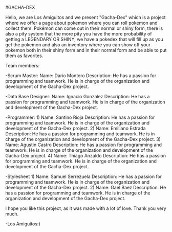 #GACHA-DEX

Hello, we are Los Amiguitos and we present "Gacha-Dex" which is a project where we offer a page about pokemon where you can roll pokemon and collect them. Pokémon can come out in their normal or shiny form, there is also a pity system that the more pity you have the more probability of getting a LEGENDARY OR SHINY, we have a pokedex that will fill up as you get the pokemon and also an inventory where you can show off your pokemon both in their shiny form and in their normal form and be able to put them as favorites.

Team members:

-Scrum Master:
Name: Dario Montero
Description: He has a passion for programming and teamwork. He is in charge of the organization and development of the Gacha-Dex project.

-Data Base Designer:
Name: Ignacio Gonzalez
Description: He has a passion for programming and teamwork. He is in charge of the organization and development of the Gacha-Dex project.

-Programmer:
1)
Name: Santino Rioja
Description: He has a passion for programming and teamwork. He is in charge of the organization and development of the Gacha-Dex project.
2)
Name: Emiliano Estrada
Description: He has a passion for programming and teamwork. He is in charge of the organization and development of the Gacha-Dex project.
3)
Name: Agustin Castro
Description: He has a passion for programming and teamwork. He is in charge of the organization and development of the Gacha-Dex project.
4)
Name: Thiago Anzaldo
Description: He has a passion for programming and teamwork. He is in charge of the organization and development of the Gacha-Dex project.

-Stylesheet
1)
Name: Samuel Serrezuela
Description: He has a passion for programming and teamwork. He is in charge of the organization and development of the Gacha-Dex project.
2)
Name: Gael Baez
Description: He has a passion for programming and teamwork. He is in charge of the organization and development of the Gacha-Dex project.

I hope you like this project, as it was made with a lot of love. Thank you very much.
						
-Los Amiguitos:)
